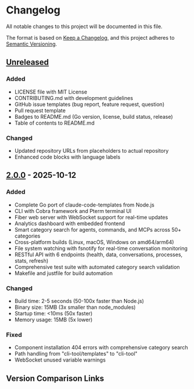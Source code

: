 # Changelog

All notable changes to this project will be documented in this file.

The format is based on [Keep a Changelog](https://keepachangelog.com/en/1.0.0/),
and this project adheres to [Semantic Versioning](https://semver.org/spec/v2.0.0.html).

## [Unreleased]

### Added
- LICENSE file with MIT License
- CONTRIBUTING.md with development guidelines
- GitHub issue templates (bug report, feature request, question)
- Pull request template
- Badges to README.md (Go version, license, build status, release)
- Table of contents to README.md

### Changed
- Updated repository URLs from placeholders to actual repository
- Enhanced code blocks with language labels

## [2.0.0] - 2025-10-12

### Added
- Complete Go port of claude-code-templates from Node.js
- CLI with Cobra framework and Pterm terminal UI
- Fiber web server with WebSocket support for real-time updates
- Analytics dashboard with embedded frontend
- Smart category search for agents, commands, and MCPs across 50+ categories
- Cross-platform builds (Linux, macOS, Windows on amd64/arm64)
- File system watching with fsnotify for real-time conversation monitoring
- RESTful API with 6 endpoints (health, data, conversations, processes, stats, refresh)
- Comprehensive test suite with automated category search validation
- Makefile and justfile for build automation

### Changed
- Build time: 2-5 seconds (50-100x faster than Node.js)
- Binary size: 15MB (3x smaller than node_modules)
- Startup time: <10ms (50x faster)
- Memory usage: 15MB (5x lower)

### Fixed
- Component installation 404 errors with comprehensive category search
- Path handling from "cli-tool/templates" to "cli-tool"
- WebSocket unused variable warnings

## Version Comparison Links

[Unreleased]: https://github.com/schlunsen/claude-templates-go/compare/v2.0.0...HEAD
[2.0.0]: https://github.com/schlunsen/claude-templates-go/releases/tag/v2.0.0
